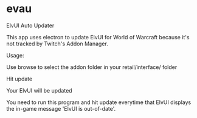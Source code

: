 # evau

ElvUI Auto Updater

This app uses electron to update ElvUI for World of Warcraft because it's not tracked by Twitch's Addon Manager.

Usage:

Use browse to select the addon folder in your retail/interface/ folder

Hit update

Your ElvUI will be updated

You need to run this program and hit update everytime that ElvUI displays the in-game message 'ElvUI is out-of-date'.
